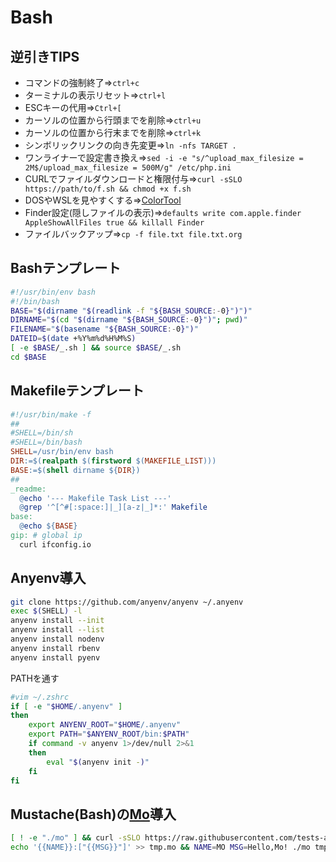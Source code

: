 # Bash

## 逆引きTIPS

* コマンドの強制終了=>`ctrl+c`
* ターミナルの表示リセット=>`ctrl+l`
* ESCキーの代用=>`Ctrl+[`
* カーソルの位置から行頭までを削除=>`ctrl+u`
* カーソルの位置から行末までを削除=>`ctrl+k`
* シンボリックリンクの向き先変更=>`ln -nfs TARGET .`
* ワンライナーで設定書き換え=>`sed -i -e "s/^upload_max_filesize = 2M$/upload_max_filesize = 500M/g" /etc/php.ini`
* CURLでファイルダウンロードと権限付与=>`curl -sSLO https://path/to/f.sh && chmod +x f.sh`
* DOSやWSLを見やすくする=>[ColorTool](https://qiita.com/ysk_n/items/21d9e3fb8b8f22ab3476)
* Finder設定(隠しファイルの表示)=>`defaults write com.apple.finder AppleShowAllFiles true && killall Finder`
* ファイルバックアップ=>`cp -f file.txt file.txt.org`

## Bashテンプレート

```bash
#!/usr/bin/env bash
#!/bin/bash
BASE="$(dirname "$(readlink -f "${BASH_SOURCE:-0}")")"
DIRNAME="$(cd "$(dirname "${BASH_SOURCE:-0}")"; pwd)"
FILENAME="$(basename "${BASH_SOURCE:-0}")"
DATEID=$(date +%Y%m%d%H%M%S)
[ -e $BASE/_.sh ] && source $BASE/_.sh
cd $BASE
```

## Makefileテンプレート

```Makefile
#!/usr/bin/make -f
##
#SHELL=/bin/sh
#SHELL=/bin/bash
SHELL=/usr/bin/env bash
DIR:=$(realpath $(firstword $(MAKEFILE_LIST)))
BASE:=$(shell dirname ${DIR})
##
_readme:
  @echo '--- Makefile Task List ---'
  @grep '^[^#[:space:]|_][a-z|_]*:' Makefile
base:
  @echo ${BASE}
gip: # global ip
  curl ifconfig.io
```

## Anyenv導入

```bash
git clone https://github.com/anyenv/anyenv ~/.anyenv
exec $(SHELL) -l
anyenv install --init
anyenv install --list
anyenv install nodenv
anyenv install rbenv
anyenv install pyenv
```

PATHを通す

```bash
#vim ~/.zshrc
if [ -e "$HOME/.anyenv" ]
then
    export ANYENV_ROOT="$HOME/.anyenv"
    export PATH="$ANYENV_ROOT/bin:$PATH"
    if command -v anyenv 1>/dev/null 2>&1
    then
        eval "$(anyenv init -)"
    fi
fi
```

## Mustache(Bash)の[Mo](https://github.com/tests-always-included/mo)導入

```bash
[ ! -e "./mo" ] && curl -sSLO https://raw.githubusercontent.com/tests-always-included/mo/master/mo && chmod 744 "./mo"
echo '{{NAME}}:["{{MSG}}"]' >> tmp.mo && NAME=MO MSG=Hello,Mo! ./mo tmp.mo && rm -f ./tmp.mo
```
